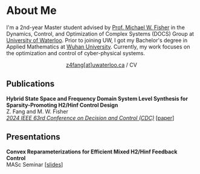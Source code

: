# About Me
I'm a 2nd-year Master student advised by <a href="https://michaelwfisher.github.io/">Prof. Michael W. Fisher</a> in the Dynamics, Control, and Optimization 
of Complex Systems (DOCS) Group at <a href="https://uwaterloo.ca/">University of Waterloo</a>. 
Prior to joining UW, I got my Bachelor's degree in Applied Mathematics at <a href="https://en.whu.edu.cn/">Wuhan University</a>. 
Currently, my work focuses on the optimization and control of cyber-physical systems.

<div align="center">
<a href="mailto:z4fang@uwaterloo.ca">z4fang[at]uwaterloo.ca</a> / CV
</div>

## Publications
<b>Hybrid State Space and Frequency Domain System Level Synthesis for Sparsity-Promoting H2/Hinf Control Design</b><br>
Z. Fang and M. W. Fisher<br>
<a href="https://cdc2024.ieeecss.org/"><i>2024 IEEE 63rd Conference on Decision and Control (CDC)</i></a> [<a href="https://JohnFangZ.github.io/file/24CDC.pdf">paper</a>]

## Presentations
<b>Convex Reparameterizations for Efficient Mixed H2/Hinf Feedback Control</b><br>
MASc Seminar
[<a href="https://JohnFangZ.github.io/file/MASc_Seminar.pdf">slides</a>]


<!--
## Build
```bash
yarn run build
```
Static website will be generated at `profile/public`.

-->
